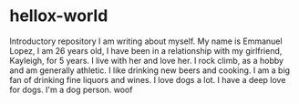 # hellox-world
Introductory repository 
I am writing about myself. My name is Emmanuel Lopez, I am 26 years old, I have been in a relationship with my girlfriend, Kayleigh, for 5 years. I live with her and love her. I rock climb, as a hobby and am generally athletic. I like drinking new beers and cooking. I am a big fan of drinking fine liquors and wines. I love dogs a lot. I have a deep love for dogs. I'm a dog person. woof
